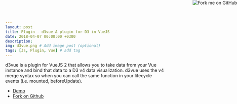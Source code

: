 ```yaml
---
layout: post
title: Plugin - d3vue A plugin for D3 in VueJS
date: 2018-04-07 00:00:00 +0300
description:
img: d3vue.png # Add image post (optional)
tags: [Js, Plugin, Vue] # add tag
---
```

d3vue is a plugin for VueJS 2 that allows you to take data from your Vue instance and bind that data to a D3 v4 data visualization. d3vue uses the v4 merge syntax so when you can call the same function in your lifecycle events (i.e. mounted, beforeUpdate).

* [Demo](https://resurgencewebdesignc.ipage.com/d3-vue-example/)
* [Fork on Github](https://github.com/ignoreintuition/d3vue)

<a href="https://github.com/ignoreintuition/d3vue"><img style="position: absolute; top: 0; right: 0; border: 0;" src="https://camo.githubusercontent.com/e7bbb0521b397edbd5fe43e7f760759336b5e05f/68747470733a2f2f73332e616d617a6f6e6177732e636f6d2f6769746875622f726962626f6e732f666f726b6d655f72696768745f677265656e5f3030373230302e706e67" alt="Fork me on GitHub" data-canonical-src="https://s3.amazonaws.com/github/ribbons/forkme_right_green_007200.png"></a>
